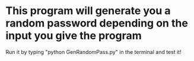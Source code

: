 # This program will generate you a random password depending on the input you give the program

Run it by typing "python GenRandomPass.py" in the terminal and test it!
